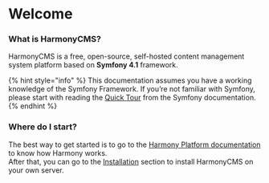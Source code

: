 # Welcome

### What is HarmonyCMS?

HarmonyCMS is a free, open-source, self-hosted content management system platform based on **Symfony 4.1** framework.

{% hint style="info" %}
This documentation assumes you have a working knowledge of the Symfony Framework. If you’re not familiar with Symfony, please start with reading the [Quick Tour](http://symfony.com/doc/current/quick_tour) from the Symfony documentation.
{% endhint %}

### Where do I start?

The best way to get started is to go to the [Harmony Platform documentation](https://harmonycms.gitbook.io/platform) to know how Harmony works.  
After that, you can go to the [Installation](getting-started/installation.md) section to install HarmonyCMS on your own server.



